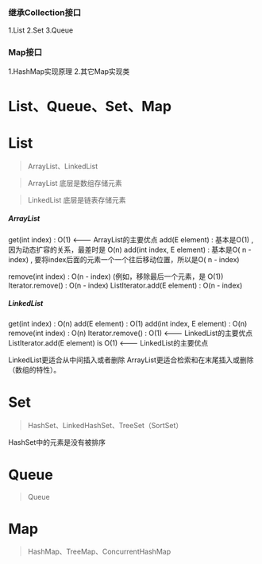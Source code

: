 ### 继承Collection接口
1.List
2.Set
3.Queue

### Map接口
1.HashMap实现原理
2.其它Map实现类

# List、Queue、Set、Map

# List
> ArrayList、LinkedList

> ArrayList 底层是数组存储元素  

> LinkedList 底层是链表存储元素  

##### ArrayList
get(int index) : O(1) <---  ArrayList<E>的主要优点
add(E element) : 基本是O(1) , 因为动态扩容的关系，最差时是 O(n) 
add(int index, E element) : 基本是O( n - index) , 要将index后面的元素一个一个往后移动位置，所以是O( n - index)

remove(int index) : O(n - index) (例如，移除最后一个元素，是 O(1))
Iterator.remove() : O(n - index)
ListIterator.add(E element) : O(n - index)


##### LinkedList
get(int index) : O(n)
add(E element) : O(1)
add(int index, E element) : O(n)
remove(int index) : O(n)
Iterator.remove() : O(1) <--- LinkedList<E>的主要优点
ListIterator.add(E element) is O(1) <---  LinkedList<E>的主要优点

LinkedList更适合从中间插入或者删除
ArrayList更适合检索和在末尾插入或删除（数组的特性）。




# Set
> HashSet、LinkedHashSet、TreeSet（SortSet）

HashSet中的元素是没有被排序



# Queue
> Queue

# Map
> HashMap、TreeMap、ConcurrentHashMap

